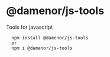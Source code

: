 # @damenor/js-tools

Tools for javascript

```
  npm install @damenor/js-tools 
  or 
  npm i @damenor/js-tools
```

